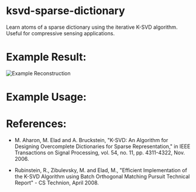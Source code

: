 # ksvd-sparse-dictionary
Learn atoms of a sparse dictionary using the iterative K-SVD algorithm. Useful for compressive sensing applications.

# Example Result:
![Example Reconstruction](https://github.com/syanga/ksvd-sparse-dictionary/tree/master/test/true_vs_reconstruct.png?raw=true)

# Example Usage:

# References:
* M. Aharon, M. Elad and A. Bruckstein, "K-SVD: An Algorithm for Designing Overcomplete Dictionaries for Sparse Representation," in IEEE Transactions on Signal Processing, vol. 54, no. 11, pp. 4311-4322, Nov. 2006.

* Rubinstein, R., Zibulevsky, M. and Elad, M., "Efficient Implementation of the K-SVD Algorithm using Batch Orthogonal Matching Pursuit Technical Report" - CS Technion, April 2008.
